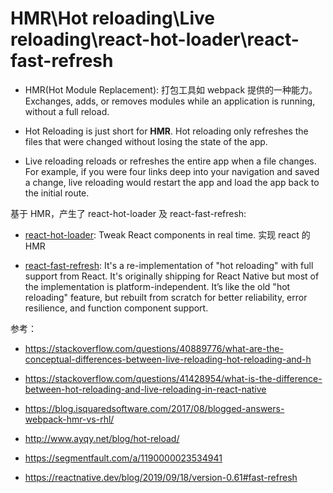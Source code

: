 # HMR\Hot reloading\Live reloading\react-hot-loader\react-fast-refresh

- HMR(Hot Module Replacement): 打包工具如 webpack 提供的一种能力。Exchanges, adds, or removes modules while an application is running, without a full reload.

- Hot Reloading is just short for **HMR**. Hot reloading only refreshes the files that were changed without losing the state of the app.

- Live reloading reloads or refreshes the entire app when a file changes. For example, if you were four links deep into your navigation and saved a change, live reloading would restart the app and load the app back to the initial route.

基于 HMR，产生了 react-hot-loader 及 react-fast-refresh:

- [react-hot-loader](https://github.com/gaearon/react-hot-loader): Tweak React components in real time. 实现 react 的 HMR

- [react-fast-refresh](https://github.com/pmmmwh/react-refresh-webpack-plugin): It's a re-implementation of "hot reloading" with full support from React. It's originally shipping for React Native but most of the implementation is platform-independent. It’s like the old "hot reloading" feature, but rebuilt from scratch for better reliability, error resilience, and function component support.

参考：

- https://stackoverflow.com/questions/40889776/what-are-the-conceptual-differences-between-live-reloading-hot-reloading-and-h

- https://stackoverflow.com/questions/41428954/what-is-the-difference-between-hot-reloading-and-live-reloading-in-react-native

- https://blog.isquaredsoftware.com/2017/08/blogged-answers-webpack-hmr-vs-rhl/

- http://www.ayqy.net/blog/hot-reload/

- https://segmentfault.com/a/1190000023534941

- https://reactnative.dev/blog/2019/09/18/version-0.61#fast-refresh
